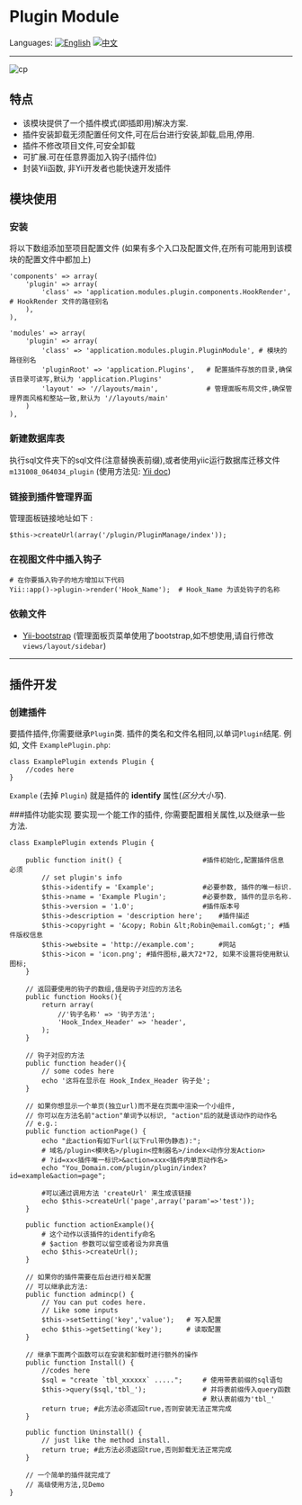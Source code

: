 # Plugin Module

Languages: [![English](http://geoip.flagfox.net/flags/US.png)](https://github.com/health901/Yii-Plugin/blob/master/README.md) [![中文](http://geoip.flagfox.net/flags/CN.png)](#)

---
![cp](http://i.minus.com/ibnW5OhPBsUboA.jpg)
## 特点
* 该模块提供了一个插件模式(即插即用)解决方案.
* 插件安装卸载无须配置任何文件,可在后台进行安装,卸载,启用,停用.
* 插件不修改项目文件,可安全卸载
* 可扩展.可在任意界面加入钩子(插件位)
* 封装Yii函数, 非Yii开发者也能快速开发插件

## 模块使用
### 安装
将以下数组添加至项目配置文件 (如果有多个入口及配置文件,在所有可能用到该模块的配置文件中都加上)
    
    'components' => array(
        'plugin' => array(
            'class' => 'application.modules.plugin.components.HookRender', # HookRender 文件的路径别名
        ),
    ),
    
    'modules' => array(
        'plugin' => array(
            'class' => 'application.modules.plugin.PluginModule', # 模块的路径别名
            'pluginRoot' => 'application.Plugins',   # 配置插件存放的目录,确保该目录可读写,默认为 'application.Plugins'
            'layout' => '//layouts/main',            # 管理面板布局文件,确保管理界面风格和整站一致,默认为 '//layouts/main'
        )
    ),

### 新建数据库表
执行sql文件夹下的sql文件(注意替换表前缀),或者使用yiic运行数据库迁移文件`m131008_064034_plugin` (使用方法见: [Yii doc](http://www.yiiframework.com/doc/guide/1.1/zh_cn/database.migration#applying-migrations))

### 链接到插件管理界面
管理面板链接地址如下 :
    
    $this->createUrl(array('/plugin/PluginManage/index'));
    
### 在视图文件中插入钩子

    # 在你要插入钩子的地方增加以下代码
    Yii::app()->plugin->render('Hook_Name');  # Hook_Name 为该处钩子的名称
    
### 依赖文件
* [Yii-bootstrap](http://www.cniska.net/yii-bootstrap/) (管理面板页菜单使用了bootstrap,如不想使用,请自行修改`views/layout/sidebar`)

---

## 插件开发
### 创建插件
要插件插件,你需要继承`Plugin`类.
插件的类名和文件名相同,以单词`Plugin`结尾.
例如, 文件 `ExamplePlugin.php`:
    
    class ExamplePlugin extends Plugin {
        //codes here
    }
`Example` (去掉 `Plugin`) 就是插件的 __identify__ 属性(_区分大小写_).

###插件功能实现
要实现一个能工作的插件, 你需要配置相关属性,以及继承一些方法.

    class ExamplePlugin extends Plugin {
        
        public function init() {                    #插件初始化,配置插件信息 必须
            // set plugin's info
            $this->identify = 'Example';            #必要参数, 插件的唯一标识.
            $this->name = 'Example Plugin';         #必要参数, 插件的显示名称.
            $this->version = '1.0';                 #插件版本号
            $this->description = 'description here';    #插件描述
            $this->copyright = '&copy; Robin &lt;Robin@email.com&gt;'; #插件版权信息
            $this->website = 'http://example.com';      #网站
            $this->icon = 'icon.png'; #插件图标,最大72*72, 如果不设置将使用默认图标;
        }
        
        // 返回要使用的钩子的数组,值是钩子对应的方法名
        public function Hooks(){
            return array(
                //'钩子名称' => '钩子方法';
                'Hook_Index_Header' => 'header',
            );
        }
        
        // 钩子对应的方法
        public function header(){
            // some codes here
            echo '这将在显示在 Hook_Index_Header 钩子处';
        }
        
        // 如果你想显示一个单页(独立url)而不是在页面中渲染一个小组件,
        // 你可以在方法名前"action"单词予以标识, "action"后的就是该动作的动作名
        // e.g.:
        public function actionPage() {
            echo "此action有如下url(以下rul带伪静态):";
            # 域名/plugin<模块名>/plugin<控制器名>/index<动作分发Action>
            # ?id=xx<插件唯一标识>&action=xxx<插件内单页动作名>
            echo "You_Domain.com/plugin/plugin/index?id=example&action=page";

            #可以通过调用方法 'createUrl' 来生成该链接
            echo $this->createUrl('page',array('param'=>'test'));
        }
        
        public function actionExample(){
            # 这个动作以该插件的identify命名
            # $action 参数可以留空或者设为非真值
            echo $this->createUrl();
        }

        // 如果你的插件需要在后台进行相关配置
        // 可以继承此方法:
        public function admincp() {
            // You can put codes here.
            // Like some inputs
            $this->setSetting('key','value');   # 写入配置
            echo $this->getSetting('key');      # 读取配置
        }
        
        // 继承下面两个函数可以在安装和卸载时进行额外的操作
        public function Install() {
            //codes here
            $sql = "create `tbl_xxxxxx` .....";     # 使用带表前缀的sql语句
            $this->query($sql,'tbl_');              # 并将表前缀传入query函数
                                                    # 默认表前缀为'tbl_'
            return true; #此方法必须返回true,否则安装无法正常完成
        }
        
        public function Uninstall() {
            // just like the method install.
            return true; #此方法必须返回true,否则卸载无法正常完成
        }
        
        // 一个简单的插件就完成了
        // 高级使用方法,见Demo
    }